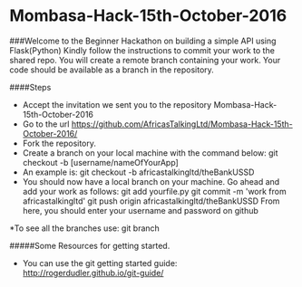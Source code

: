 # Mombasa-Hack-15th-October-2016

###Welcome to the Beginner Hackathon on building a simple API using Flask(Python)
Kindly follow the instructions to commit your work to the shared repo. You will create a remote branch containing your work. Your code should be available as a branch in the repository.

####Steps
* Accept the invitation we sent you to the repository Mombasa-Hack-15th-October-2016
* Go to the url https://github.com/AfricasTalkingLtd/Mombasa-Hack-15th-October-2016/
* Fork the repository.
* Create a branch on your local machine with the command below:
   git checkout -b [username/nameOfYourApp] 
* An example is: git checkout -b africastalkingltd/theBankUSSD
* You should now have a local branch on your machine. Go ahead and add your work as follows:
  git add yourfile.py
  git commit -m 'work from africastalkingltd' 
  git push origin africastalkingltd/theBankUSSD
From here, you should enter your username and password on github

*To see all the branches use:  git branch

#####Some Resources for getting started.
* You can use the git getting started guide: http://rogerdudler.github.io/git-guide/

